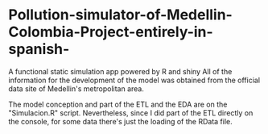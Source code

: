 # Pollution-simulator-of-Medellin-Colombia-Project-entirely-in-spanish-
A functional static simulation app powered by R and shiny
All of the information for the development of the model was obtained from the official data site of Medellin's metropolitan area.

The model conception and part of the ETL and the EDA are on the "Simulacion.R" script. Nevertheless, since I did part of the ETL directly on the console, 
for some data there's just the loading of the RData file.
